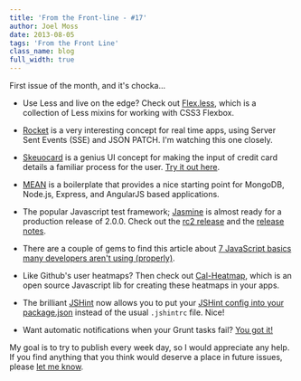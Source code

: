 ```yaml
---
title: 'From the Front-line - #17'
author: Joel Moss
date: 2013-08-05
tags: 'From the Front Line'
class_name: blog
full_width: true
---
```


First issue of the month, and it's chocka...

- Use Less and live on the edge? Check out [Flex.less](https://github.com/codio/Flex.less), which is a collection of Less mixins for working with CSS3 Flexbox.

- [Rocket](http://rocket.github.io/) is a very interesting concept for real time apps, using Server Sent Events (SSE) and JSON PATCH. I'm watching this one closely.

- [Skeuocard](http://kenkeiter.com/2013/07/21/redesigning-credit-card-inputs/) is a genius UI concept for making the input of credit card details a familiar process for the user. [Try it out here](http://kenkeiter.com/skeuocard/).

- [MEAN](http://mean.io/) is a boilerplate that provides a nice starting point for MongoDB, Node.js, Express, and AngularJS based applications.

- The popular Javascript test framework; [Jasmine](http://pivotal.github.io/jasmine/) is almost ready for a production release of 2.0.0. Check out the [rc2 release](https://github.com/pivotal/jasmine/releases/tag/v2.0.0.rc2) and the [release notes](https://github.com/pivotal/jasmine/blob/v2.0.0.rc2/release_notes/20rc1.md).

- There are a couple of gems to find this article about [7 JavaScript basics many developers aren't using (properly)](http://tech.pro/tutorial/1453/7-javascript-basics-many-developers-aren-t-using-properly).

- Like Github's user heatmaps? Then check out [Cal-Heatmap](http://kamisama.github.io/cal-heatmap/), which is an open source Javascript lib for creating these heatmaps in your apps.

- The brilliant [JSHint](http://jshint.com) now allows you to put your [JSHint config into your package.json](http://jshint.com/blog/2013-08-02/npm/) instead of the usual `.jshintrc` file. Nice!

- Want automatic notifications when your Grunt tasks fail? [You got it!](https://github.com/dylang/grunt-notify)

My goal is to try to publish every week day, so I would appreciate any help. If you find anything that you think would deserve a place in future issues, please [let me know](mailto:jmoss@codio.com).